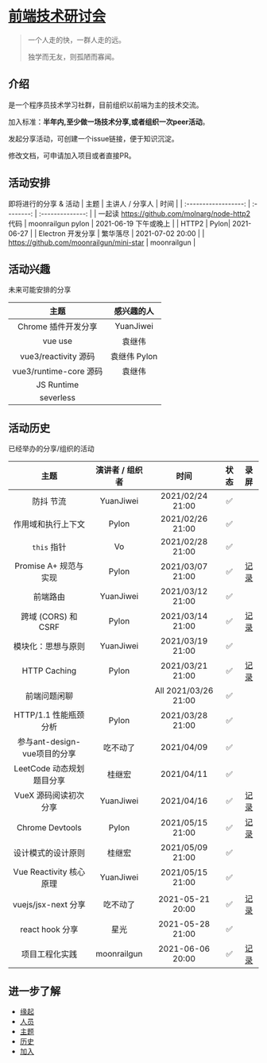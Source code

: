 # [前端技术研讨会](https://github.com/jiweiyuan/frontend)

> 一个人走的快，一群人走的远。
>
> 独学而无友，则孤陋而寡闻。


## 介绍

是一个程序员技术学习社群，目前组织以前端为主的技术交流。

加入标准：**半年内,至少做一场技术分享,或者组织一次peer活动**。

发起分享活动，可创建一个issue链接，便于知识沉淀。

修改文档，可申请加入项目或者直接PR。


## 活动安排

即将进行的分享 & 活动
|  主题                 |  主讲人 / 分享人      |       时间     |
| :------------------: | :--------: | :--------------: |
| 一起读 https://github.com/molnarg/node-http2 代码   | moonrailgun  pylon    |  2021-06-19 下午或晚上  |
| HTTP2 | Pylon| 2021-06-27 |
| Electron 开发分享 |   繁华落尽  | 2021-07-02 20:00 |
| https://github.com/moonrailgun/mini-star |  moonrailgun |


## 活动兴趣

未来可能安排的分享

|  主题                 |  感兴趣的人 |
| :------------------: |:------: |
| Chrome 插件开发分享 |  YuanJiwei |
| vue use| 袁继伟 |
| vue3/reactivity 源码  | 袁继伟 Pylon|
| vue3/runtime-core 源码 | 袁继伟 |
| JS Runtime |
| severless |




## 活动历史
已经举办的分享/组织的活动

|   主题  |        演讲者 / 组织者           |       时间       | 状态 | 录屏 |
| :-------: | :-------------------: | :--------------: | :--: | :--: |
|       防抖 节流  | YuanJiwei      | 2021/02/24 21:00 |  ✅   |      |
|  作用域和执行上下文|   Pylon       | 2021/02/26 21:00 |  ✅   |      |
|     `this`  指针 |    Vo           | 2021/02/28 21:00 |  ✅   |      |
| Promise A+ 规范与实现|   Pylon    | 2021/03/07 21:00 |  ✅   |[记录](https://www.bilibili.com/video/BV1ov411b7yB)     |
|       前端路由 | YuanJiwei        | 2021/03/12 21:00 |  ✅   |      |
|  跨域 (CORS) 和 CSRF|   Pylon     | 2021/03/14 21:00 |  ✅   | [记录](https://www.bilibili.com/video/BV18N411X7HX)    |
|    模块化：思想与原则| YuanJiwei   | 2021/03/19 21:00 |  ✅  |      |
|     HTTP Caching|   Pylon         | 2021/03/21 21:00 |  ✅   | [记录](https://www.bilibili.com/video/BV17A411N7NG)   |
| 前端问题闲聊 || All  2021/03/26 21:00 | ✅    |      |
| HTTP/1.1 性能瓶颈分析 | Pylon  | 2021/03/28 21:00 |  ✅    |      |
|  参与ant-design-vue项目的分享  | 吃不动了    |  2021/04/09       |    ✅    |  
|  LeetCode 动态规划题目分享 | 桂继宏     |  2021/04/11       |    ✅    |  
| VueX 源码阅读初次分享 | YuanJiwei |   2021/04/16 |  ✅    |   [记录](https://www.bilibili.com/video/BV1Vi4y1A72u) 
|  Chrome Devtools  | Pylon    |  2021/05/15 21:00      |    ✅    |  [记录](https://www.bilibili.com/video/BV1WN411f7yW) 
|  设计模式的设计原则 | 桂继宏     |  2021/05/09 21:00      |    ✅    |  
| Vue Reactivity 核心原理 | YuanJiwei |  2021/05/15 21:00|  ✅  |
|   vuejs/jsx-next 分享|  吃不动了       |  2021-05-21 20:00|  ✅    |  [记录](https://www.bilibili.com/video/BV18o4y1m7jD) 
| react hook 分享           |  星光       |  2021-05-28 21:00|  ✅  
| 项目工程化实践 | moonrailgun   | 2021-06-06 20:00 | ✅  |  [记录](https://www.bilibili.com/video/BV1g5411M7HD/) 

## 进一步了解

- [缘起](./seminar/introduction.md)
- [人员](./seminar/people.md)
- [主题](./seminar/todo.md)
- [历史](./seminar/history.md)
- [加入](./seminar/join.md)
